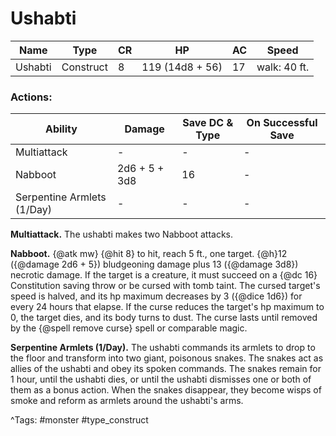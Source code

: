 # Ushabti

| Name | Type | CR | HP | AC | Speed |
|------|------|----|----|----|-------|
| Ushabti | Construct | 8 | 119 (14d8 + 56) | 17 | walk: 40 ft. |

### Actions:

| Ability | Damage | Save DC & Type | On Successful Save |
|---------|--------|----------------|--------------------|
| Multiattack | - | - | - |
| Nabboot | 2d6 + 5 + 3d8 | 16 | - |
| Serpentine Armlets (1/Day) | - | - | - |


**Multiattack.** The ushabti makes two Nabboot attacks.

**Nabboot.** {@atk mw} {@hit 8} to hit, reach 5 ft., one target. {@h}12 ({@damage 2d6 + 5}) bludgeoning damage plus 13 ({@damage 3d8}) necrotic damage. If the target is a creature, it must succeed on a {@dc 16} Constitution saving throw or be cursed with tomb taint. The cursed target's speed is halved, and its hp maximum decreases by 3 ({@dice 1d6}) for every 24 hours that elapse. If the curse reduces the target's hp maximum to 0, the target dies, and its body turns to dust. The curse lasts until removed by the {@spell remove curse} spell or comparable magic.

**Serpentine Armlets (1/Day).** The ushabti commands its armlets to drop to the floor and transform into two giant, poisonous snakes. The snakes act as allies of the ushabti and obey its spoken commands. The snakes remain for 1 hour, until the ushabti dies, or until the ushabti dismisses one or both of them as a bonus action. When the snakes disappear, they become wisps of smoke and reform as armlets around the ushabti's arms.

^Tags: #monster #type_construct